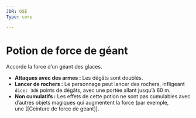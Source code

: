 ```yaml
---
JDR: OSE
Type: core

---
```

# Potion de force de géant

Accorde la force d’un géant des glaces.

- **Attaques avec des armes :** Les dégâts sont doublés.
- **Lancer de rochers :** Le personnage peut lancer des rochers, infligeant `dice: 3d6` points de dégâts, avec une portée allant jusqu’à 60 m.
- **Non cumulatifs :** Les effets de cette potion ne sont pas cumulables avec d’autres objets magiques qui augmentent la force (par exemple, une [[Ceinture de force de géant]].